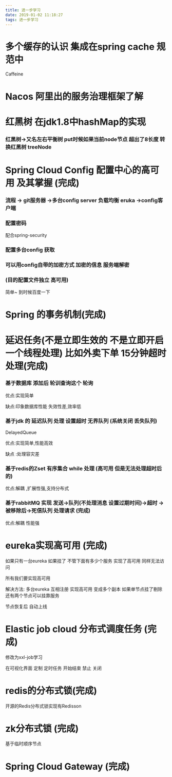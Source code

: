 ```yaml
---
title: 进一步学习
date: 2019-01-02 11:18:27
tags: 进一步学习
---
```




# 多个缓存的认识 集成在spring cache 规范中

Caffeine 

# Nacos 阿里出的服务治理框架了解

# 红黑树 在jdk1.8中hashMap的实现

### 红黑树->又名左右平衡树  put时候如果当前node节点 超出了8长度 转换红黑树 treeNode

# Spring Cloud Config 配置中心的高可用 及其掌握 (完成)

### 流程 -> git服务器 ->多台config server 负载均衡 eruka ->config客户端

### 配置密码 

配合spring-security

### 配置多台config 获取

<!--more-->

### 可以用config自带的加密方式 加密的信息 服务端解密

### (目的配置文件独立 高可用)

简单~ 到时候百度一下

# Spring 的事务机制(完成)



# 延迟任务(不是立即生效的 不是立即开启一个线程处理) 比如外卖下单 15分钟超时处理(完成)

### 基于数据库 添加后 轮训查询这个 轮询

优点:实现简单 

缺点:印象数据库性能 失效性差,效率低

###  基于jdk 的 延迟队列 处理 设置超时  无界队列 (系统关闭 丢失队列)

DelayedQueue

优点:实现简单,性能高效

缺点 :处理容灾差

### 基于redis的Zset 有序集合  while 处理 (高可用 但是无法处理超时后的)

优点:解耦 ,扩展性强,支持分布式

###  基于rabbitMQ 实现  发送->队列(不处理消息 设置过期时间)->超时 ->被移除后->死信队列 处理请求 (完成)  

优点:解耦 性能强



# eureka实现高可用  (完成)

如果只有一台eureka 如果挂了 不管下面有多少个服务 实现了高可用 同样无法访问 

所有我们要实现高可用

解决方法: 多台eureka 互相注册 实现高可用  变成多个副本 如果单节点挂了剔除 还有两个节点可以挂靠服务 

 节点恢复后 自动上线



# Elastic job cloud 分布式调度任务 (完成)

修改为xxl-job学习 

在可视化界面 定制 定时任务 开始结束 禁止 关闭



# redis的分布式锁(完成)

开源的Redis分布式锁实现有Redisson

# zk分布式锁 (完成)

基于临时顺序节点

# Spring Cloud Gateway (完成)



